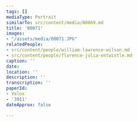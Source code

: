 ```yaml
---
tags: []
mediaType: Portrait
similarTo: src/content/media/00069.md
title: '00071'
images:
- "/assets/media/00071.JPG"
relatedPeople:
- src/content/people/william-lawrence-wilson.md
- src/content/people/florence-julia-entwistle.md
caption: ''
date: 
location: ''
description: ''
transcription: ''
paperId:
- Velox
- '3911'
dateApprox: false

---
```


